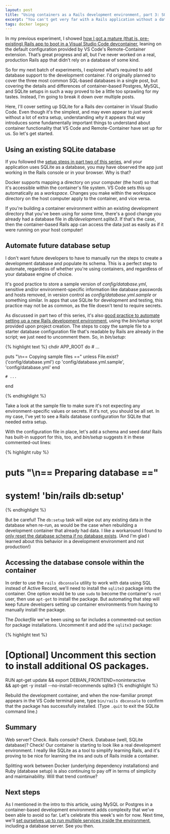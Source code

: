 ```yaml
---
layout: post
title: "Using containers as a Rails development environment, part 3: SQLite databases"
excerpt: "You can't get very far with a Rails application without a database. Let's explore our options for adding one in a container."
tags: docker legacy
---
```


In my previous experiment, I showed [how I got a mature (that is, pre-existing) Rails app to boot in a Visual Studio Code devcontainer](/2021/02/21/docker-devcontainer-series-setup.html), leaning on the default configuration provided by VS Code's Remote-Container extension. That’s great progress and all, but I’ve never worked on a real, production Rails app that didn’t rely on a database of some kind.

So for my next batch of experiments, I explored what’s required to add database support to the development container. I'd originally planned to cover the three most common SQL-based databases in a single post, but covering the details and differences of container-based Postgres, MySQL, and SQLite setups in such a way proved to be a little too sprawling for my tastes. Instead, I'm going to break it down over multiple posts.

Here, I'll cover setting up SQLite for a Rails dev container in Visual Studio Code. Even though it's the simplest, and may even appear to _just work_ without a lot of extra setup, understanding _why_ it appears that way introduces some fundamentally important things to understand about container functionality that VS Code and Remote-Container have set up for us. So let's get started.


## Using an existing SQLite database

If you followed the [setup steps in part two of this series](/2021/02/21/docker-devcontainer-series-setup.html), and your application uses SQLite as a database, you may have observed the app just working in the Rails console or in your browser. Why is that?

Docker supports mapping a directory on your computer (the host) so that it's accessible within the container's file system. VS Code sets this up automatically as a _workspace_. Changes you make within the workspace directory on the host computer apply to the container, and vice versa.

If you're building a container environment within an existing development directory that you've been using for some time, there's a good change you already had a database file in _db/development.sqlite3_. If that's the case, then the container-based Rails app can access the data just as easily as if it were running on your host computer!


## Automate future database setup

I don't want future developers to have to manually run the steps to create a development database and populate its schema. This is a perfect step to automate, regardless of whether you're using containers, and regardless of your database engine of choice.

It's good practice to store a sample version of _config/database.yml_, sensitive and/or environment-specific information like database passwords and hosts removed, in version control as  _config/database.yml.sample_ or something similar. In apps that use SQLite for development and testing, this practice may not be as common, as the file doesn't tend to require secrets.

As discussed in part two of this series, it's also [good practice to automate setting up a new Rails development environment](/2021/02/21/docker-devcontainer-series-setup.html), using the _bin/setup_ script provided upon project creation. The steps to copy the sample file to a starter database configuration file that's readable by Rails are already in the script; we just need to uncomment them. So, in _bin/setup_:

{% highlight text %}
chdir APP_ROOT do
	# ...

  puts "\n== Copying sample files =="
  unless File.exist?('config/database.yml')
    cp 'config/database.yml.sample', 'config/database.yml'
  end

	# ...
end

{% endhighlight %}

Take a look at the sample file to make sure it's not expecting any environment-specific values or secrets. If it's not, you should be all set. In my case, I've yet to see a Rails database configuration for SQLite that needed extra setup.

With the configuration file in place, let's add a schema and seed data! Rails has built-in support for this, too, and _bin/setup_ suggests it in these commented-out lines:

{% highlight ruby %}
# puts "\n== Preparing database =="
# system! 'bin/rails db:setup'
{% endhighlight  %}

But be careful! The `db:setup` task will wipe out any existing data in the database when re-run, as would be the case when rebuilding a development container that already had data. I like a workaround I found to [only reset the database schema if no database exists](/2021/02/28/rails-db-setup-persist-data.html). (And I'm glad I learned about this behavior in a development environment and not production!)


## Accessing the database console within the container

In order to use the `rails dbconsole` utility to work with data using SQL instead of Active Record, we'll need to install the `sqlite3` package into the container. One option would be to use `sudo` to become the container's `root` user, then use `apt-get` to install the package. But automating that step will keep future developers setting up container environments from having to manually install the package.

The _Dockerfile_ we've been using so far includes a commented-out section for package installations. Uncomment it and add the `sqlite3` package:

{% highlight text %}
# [Optional] Uncomment this section to install additional OS packages.
RUN apt-get update && export DEBIAN_FRONTEND=noninteractive \
    && apt-get -y install --no-install-recommends sqlite3
{% endhighlight %}

Rebuild the development container, and when the now-familiar prompt appears in the VS Code terminal pane, type `bin/rails dbconsole` to confirm that the package has successfully installed. (Type `.quit` to exit the SQLite command line.)


## Summary

Web server? Check. Rails console? Check. Database (well, SQLite database)? Check! Our container is starting to look like a real development environment. I really like SQLite as a tool to simplify learning Rails, and it's proving to be nice for learning the ins and outs of Rails inside a container.

Splitting work between Docker (underlying dependency installations) and Ruby (database setup) is also continuing to pay off in terms of simplicity and maintainability. Will that trend continue?


## Next steps

As I mentioned in the intro to this article, using MySQL or Postgres in a container-based development environment adds complexity that we've been able to avoid so far. Let's celebrate this week's win for now. Next time, we'll [set ourselves up to run multiple services inside the environment](/2021/03/14/docker-devcontainer-series-docker-compose.html), including a database server. See you then.
